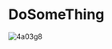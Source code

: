 # DoSomeThing
![4a03g8](https://user-images.githubusercontent.com/59247096/89035507-428e4880-d365-11ea-8441-53f9d5b24605.gif)
